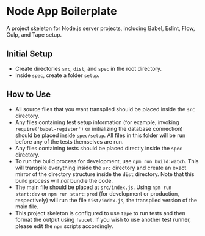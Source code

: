 # Node App Boilerplate

A project skeleton for Node.js server projects, including Babel,
Eslint, Flow, Gulp, and Tape setup.

## Initial Setup

- Create directories `src`, `dist`, and `spec` in the root directory.
- Inside `spec`, create a folder `setup`.

## How to Use

- All source files that you want transpiled should be placed inside the
  `src` directory.
- Any files containing test setup information (for example, invoking
  `require('babel-register')` or initializing the database connection)
  should be placed inside `spec/setup`. All files in this folder will be run
  before any of the tests themselves are run.
- Any files containing tests should be placed directly inside the `spec`
  directory.
- To run the build process for development, use `npm run build:watch`. This
  will transpile everything inside the `src` directory and create an exact
  mirror of the directory structure inside the `dist` directory. Note that
  this build process will *not* bundle the code.
- The main file should be placed at `src/index.js`. Using `npm run start:dev` or
  `npm run start:prod` (for development or production, respectively) will run
  the file `dist/index.js`, the transpiled version of the main file.
- This project skeleton is configured to use `tape` to run tests and then
  format the output using `faucet`. If you wish to use another test runner,
  please edit the `npm` scripts accordingly.

